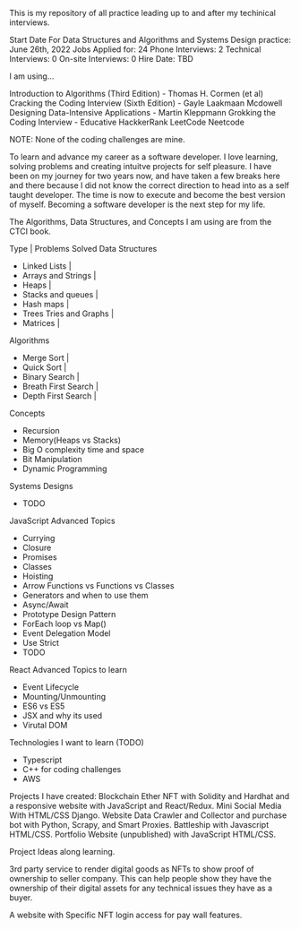 This is my repository of all practice leading up to and after my techinical interviews.

Start Date For Data Structures and Algorithms and Systems Design practice: June 26th, 2022
Jobs Applied for: 24
Phone Interviews: 2
Technical Interviews: 0
On-site Interviews: 0
Hire Date: TBD

I am using...

Introduction to Algorithms (Third Edition) - Thomas H. Cormen (et al)
Cracking the Coding Interview (Sixth Edition) - Gayle Laakmaan Mcdowell
Designing Data-Intensive Applications - Martin Kleppmann
Grokking the Coding Interview - Educative
HackkerRank
LeetCode
Neetcode

NOTE: None of the coding challenges are mine.

To learn and advance my career as a software developer. I love learning, solving problems and creating intuitve projects for self pleasure. I have been on my journey for two years now, and have taken a few breaks here and there because I did not know the correct direction to head into as a self taught developer. The time is now to execute and become the best version of myself. Becoming a software developer is the next step for my life.

The Algorithms, Data Structures, and Concepts I am using are from the CTCI book.

Type                          | Problems Solved
Data Structures
  - Linked Lists              |
  - Arrays and Strings        |
  - Heaps                     |
  - Stacks and queues         |
  - Hash maps                 |
  - Trees Tries and Graphs    |
  - Matrices                  |

Algorithms
  - Merge Sort                |
  - Quick Sort                |
  - Binary Search             |
  - Breath First Search       |
  - Depth First Search        |

Concepts
  - Recursion
  - Memory(Heaps vs Stacks)
  - Big O complexity time and space
  - Bit Manipulation
  - Dynamic Programming

Systems Designs
  - TODO

JavaScript Advanced Topics
  - Currying
  - Closure
  - Promises
  - Classes
  - Hoisting
  - Arrow Functions vs Functions vs Classes
  - Generators and when to use them
  - Async/Await
  - Prototype Design Pattern
  - ForEach loop vs Map()
  - Event Delegation Model
  - Use Strict
  - TODO

React Advanced Topics to learn
  - Event Lifecycle
  - Mounting/Unmounting
  - ES6 vs ES5
  - JSX and why its used
  - Virutal DOM

Technologies I want to learn (TODO)
  - Typescript
  - C++ for coding challenges
  - AWS


Projects I have created:
Blockchain Ether NFT with Solidity and Hardhat and a responsive website with JavaScript and React/Redux.
Mini Social Media With HTML/CSS Django.
Website Data Crawler and Collector and purchase bot with Python, Scrapy, and Smart Proxies.
Battleship with Javascript HTML/CSS.
Portfolio Website (unpublished) with JavaScript HTML/CSS.


Project Ideas along learning.

3rd party service to render digital goods as NFTs to show proof of ownership to seller company. This can help people show they have the ownership of their digital assets for any technical issues they have as a buyer.

A website with Specific NFT login access for pay wall features.